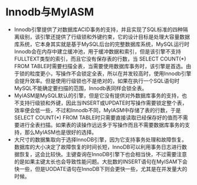 # Innodb与MyIASM

* Innodb引擎提供了对数据库ACID事务的支持，并且实现了SQL标准的四种隔离级别，该引擎还提供了行级锁和外键约束，它的设计目标是处理大容量数据库系统，它本身其实就是基于MySQL后台的完整数据库系统，MySQL运行时Innodb会在内存中建立缓冲池，用于缓冲数据和索引，但是该引擎不支持FULLTEXT类型的索引，而且它没有保存表的行数，当 SELECT COUNT\(\*\) FROM TABLE时需要扫描全表，当需要使用数据库事务时，该引擎是首选。由于锁的粒度更小，写操作不会锁定全表，所以在并发较高时，使用Innodb引擎会提升效率。但是使用行级锁也不是绝对的，如果在执行一个SQL语句时MySQL不能确定要扫描的范围，Innodb表同样会锁全表。
* MyIASM是MySQL默认的引擎，但是它没有提供对外数据库事务的支持，也不支持行级锁和外键，因此当INSERT或UPDATE时写操作需要锁定整个表，效率便会低一些，不过和Innodb不同，MyIASM中存储了表的行数，于是SELECT COUNT\(\*\) FROM TABLE时只需要直接读取已经保存好的值而不需要进行全表扫描。如果表的读操作远远多于写操作而且不需要数据库事务的支持，那么MyIASM也是很好的选择。
* 大尺寸的数据集取向于选择InnoDB引擎，因为它支持事务处理和故障恢复。数据库的大小决定了故障恢复的时间长短，InnoDB可以利用事务日志进行数据恢复，这会比较快。主键查询在InnoDB引擎下也会相当快，不过需要注意的是如果主键太长也会导致性能问题。大批数的INSERT语句在MyISAM下会快一些，但是UODATE语句在InnoDB下则会更快一些，尤其是在并发量大的时候。

